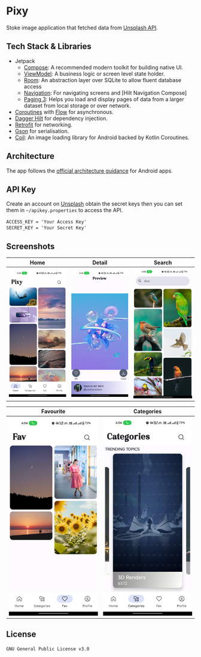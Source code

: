 # Pixy

Stoke image application that fetched data from [Unsplash API](https://unsplash.com/developers).

## Tech Stack & Libraries

- Jetpack
    - [Compose](https://developer.android.com/jetpack/compose): A recommended modern toolkit for
      building native UI.
    - [ViewModel](https://developer.android.com/topic/libraries/architecture/viewmodel): A business
      logic or screen level state holder.
    - [Room](https://developer.android.com/training/data-storage/room): An abstraction layer over
      SQLite to allow fluent database access
    - [Navigation](https://developer.android.com/jetpack/compose/navigation): For navigating screens
      and [Hilt Navigation Compose]
    - [Paging 3](https://developer.android.com/topic/libraries/architecture/paging/v3-overview):
      Helps you load and display pages of data from a larger dataset from local storage or over
      network.
- [Coroutines](https://developer.android.com/kotlin/coroutines)
  with [Flow](https://developer.android.com/kotlin/flow) for asynchronous.
- [Dagger Hilt](https://dagger.dev/hilt/) for dependency injection.
- [Retrofit](https://square.github.io/retrofit/) for networking.
- [Gson](https://github.com/google/gson) for serialisation.
- [Coil](https://github.com/coil-kt/coil): An image loading library for Android backed by Kotlin
  Coroutines.

## Architecture

The app follows
the [official architecture guidance](https://developer.android.com/topic/architecture) for Android
apps.

## API Key

Create an account on [Unsplash](https://unsplash.com/developers) obtain the secret keys then you can
set them in ```~/apikey.properties``` to access the API.

```
ACCESS_KEY = 'Your Access Key'
SECRET_KEY = 'Your Secret Key'
```

## Screenshots

|                           Home                           |                            Detail                             |                            Search                            |
|:--------------------------------------------------------:|:-------------------------------------------------------------:|:------------------------------------------------------------:|
| <img alt="Home" src="screenshots/home.jpg" width="250"/> | <img alt="Detail" src="screenshots/details.jpg" width="250"/> | <img alt="Search" src="screenshots/search.jpg" width="250"/> |

| Favourite                                                          | Categories                                                           |
|--------------------------------------------------------------------|----------------------------------------------------------------------|
| <img alt="Favourite" src="screenshots/favourite.jpg" width="250"/> | <img alt="Categories" src="screenshots/categories.jpg" width="250"/> |

## License

```
GNU General Public License v3.0
```
